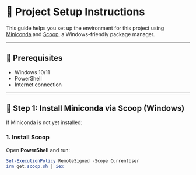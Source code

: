# 🚀 Project Setup Instructions

This guide helps you set up the environment for this project using [Miniconda](https://docs.conda.io/en/latest/miniconda.html) and [Scoop](https://scoop.sh), a Windows-friendly package manager.

---

## 🧰 Prerequisites

- Windows 10/11
- PowerShell
- Internet connection

---

## 🐍 Step 1: Install Miniconda via Scoop (Windows)

If Miniconda is not yet installed:

### 1. Install Scoop

Open **PowerShell** and run:

```powershell
Set-ExecutionPolicy RemoteSigned -Scope CurrentUser
irm get.scoop.sh | iex
